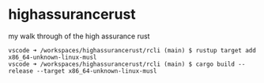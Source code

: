 # highassurancerust
my walk through of the high assurance rust

```
vscode ➜ /workspaces/highassurancerust/rcli (main) $ rustup target add x86_64-unknown-linux-musl
vscode ➜ /workspaces/highassurancerust/rcli (main) $ cargo build --release --target x86_64-unknown-linux-musl
```